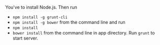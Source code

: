 You've to install Node.js. Then run
- `npm install -g grunt-cli`
- `npm install -g bower`
from the command line and run
- `npm install`
- `bower install`
from the command line in app directory.
Run `grunt` to start server.
